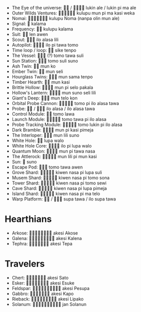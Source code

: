 - The Eye of the universe: 󱤮󱤄 / 󱤮󱥍󱤰󱤄    lukin ale / lukin pi ma ale
- Outer Wilds Ventures: 󱤟󱤺󱥍󱤰󱤗󱥶          kulupu mun pi ma kasi weka
- Nomai: 󱤟󱦐󱤽󱥅󱤺󱤄󱦑                         kulupu Noma (nanpa olin mun ale)
- Signal: 󱤕                                kalama
- Frequency: 󱤟󱤕                           kulupu kalama
- Suit: 󱤥󱤈                                len awen
- Scout: 󱤎󱤃󱤨                             ilo alasa lili
- Autopilot: 󱤎󱥍󱥩󱥭                        ilo pi tawa tomo
- Time loop / loop: 󱥜󱥫                    sike tenpo
- The Vessel: 󱥭󱥩󱥣 (?)                    tomo tawa suli
- Sun Station: 󱥭󱥣󱥤                       tomo suli suno
- Ash Twin: 󱤺󱤜                            mun ko
- Ember Twin: 󱤺󱥗                          mun seli
- Hourglass Twins: 󱤺󱥖󱥫                   mun sama tenpo
- Timber Hearth: 󱤺󱤗                       mun kasi
- Brittle Hollow: 󱤺󱥍󱥘󱥈                   mun pi selo pakala
- Hollow's Lantern: 󱤺󱥤󱥗󱤨                mun suno seli lili
- Giant's Deep: 󱤺󱥪󱤝                      mun telo kon
- Orbital Probe Cannon: 󱥭󱥍󱤎󱤃󱥩           tomo pi ilo alasa tawa
- Probe: 󱤎󱤃 / 󱤎󱤃󱥩                       ilo alasa / ilo alasa tawa
- Control Module: 󱥭󱤤                      tomo lawa
- Launch Module: 󱥭󱥩󱥍󱤎󱤃                  tomo tawa pi ilo alasa
- Probe Tracking Module: 󱥭󱤮󱥍󱤎󱤃          tomo lukin pi ilo alasa
- Dark Bramble: 󱤺󱥍󱤗󱥏                     mun pi kasi pimeja
- The Interloper: 󱤺󱤨󱥤                    mun lili suno
- White Hole: 󱤯󱥲                          lupa walo
- White Hole Core: 󱤎󱥍󱤯󱥲                 ilo pi lupa walo
- Quantum Moon: 󱤺󱥍󱥩󱤾                     mun pi tawa nasa
- The Attlerock: 󱤺󱤨󱥍󱤺󱤗                  mun lili pi mun kasi
- Sun: 󱥤                                   suno
- Escape Pod: 󱥭󱥩󱤈                         tomo tawa awen
- Grove Shard: 󱤛󱤾󱥍󱤯󱥣                     kiwen nasa pi lupa suli
- Musem Shard: 󱤛󱤾󱥍󱥭󱥡                     kiwen nasa pi tomo sona
- Tower Shard: 󱤛󱤾󱥍󱥭󱥚                    kiwen nasa pi tomo sewi
- Cave Shard: 󱤛󱤾󱥍󱤯󱥏                     kiwen nasa pi lupa pimeja
- Island Shard: 󱤛󱤾󱥍󱤰󱥪                   kiwen nasa pi ma telo
- Warp Platform: 󱥥󱥩 / 󱤎󱥥󱥩               supa tawa / ilo supa tawa

# Hearthians
- Arkose: 󱤁󱦐󱤇󱤜󱦜󱥗󱦜󱦑                      akesi Akose
- Galena: 󱤁󱦐󱤔󱦜󱤥󱦜󱤾󱦜󱦑                     akesi Kalena
- Tephra: 󱤁󱦐󱥪󱦜󱥋󱦜󱦑                        akesi Tepa

# Travelers
- Chert: 󱤁󱦐󱥖󱦜󱥭󱦜󱦑                         akesi Sato
- Esker: 󱤁󱦐󱤊󱥤󱦜󱤘󱦜󱦑                      akesi Esuke
- Feldspar: 󱤁󱦐󱥋󱤋󱦜󱥣󱦜󱥈󱦜󱦑                 akesi Pesupa
- Gabbro: 󱤁󱦐󱤔󱦜󱥔󱦜󱦑                        akesi Kapo
- Rieback: 󱤁󱦐󱤧󱦜󱥉󱦜󱤜󱦜󱦑                    akesi Lipako
- Solanum: 󱤑󱦐󱥡󱦜󱤤󱦜󱤽󱥰󱤾󱦑                    jan Solanun